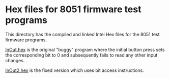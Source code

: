 # Hex files for 8051 firmware test programs

This directory has the compiled and linked Intel Hex files for the 8051 test firmware programs.

[InOut.hex](InOut.hex) is the original "buggy" program where the initial button press sets the corresponding bit to 0 and subsequently fails to read any other input changes.

[InOut2.hex](InOut2.hex) is the fixed version which uses bit access instructions.
